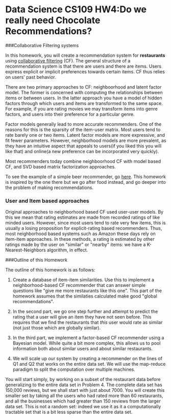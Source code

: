 # Data Science CS109 HW4:Do we really need Chocolate Recommendations?

###Collaborative Filtering systems

In this homework, you will create a recommendation system for **restaurants** using [collaborative filtering](http://en.wikipedia.org/wiki/Collaborative_filtering) (CF). The general structure of a recommendation system is that there are users and there are items. Users express explicit or implicit preferences towards certain items. CF thus relies on users' past behavior.

There are two primary approaches to CF: neighboorhood and latent factor model. The former is concerned with computing the relationships between items or between users. In the latter approach you have a model of hidden factors through which users and items are transformed to the same space. For example, if you are rating movies we may transform items into genre factors, and users into their preference for a particular genre.

Factor models generally lead to more accurate recommenders. One of the reasons for this is the sparsity of the item-user matrix. Most users tend to rate barely one or two items. Latent factor models are more expressive, and fit fewer parameters. However, neighborhood models are more prevalent, as they have an intuitive aspect that appeals to users(if you liked this you will like that) and online(a new preference can be incorporated very quickly).

Most recommenders today combine neighboorhood CF with model based CF, and SVD based matrix factorization approaches.

To see the example of a simple beer recommender, go [here](http://nbviewer.ipython.org/20a18d52c539b87de2af). This homework is inspired by the one there but we go after food instead, and go deeper into the problem of making recommendations.


### User and Item based approaches

Original approaches to neighborhood based CF used user-user models. By this we mean that rating estimates are made from recorded ratings of like minded users. However, since most users tend to rate very few items, this is usually a losing proposition for explicit-rating based recommenders. Thus, most neighborhood based systems such as Amazon these days rely on item-item approaches. In these methods, a rating is estimated by other ratings made by the user on "similar" or "nearby" items: we have a K-Nearest-Neighbors algorithm, in effect.


###Outline of this Homework

The outline of this homework is as follows:

1. Create a database of item-item similarities. Use this to implement a neighborhood-based CF recommender that can answer simple questions like "give me more restaurants like this one". This part of the homework assumes that the similaties calculated make good "global recommendations".

2. In the second part, we go one step further and attempt to predict the rating that a user will give an item they have not seen before. This requires that we find the restaurants that *this* user would rate as similar (not just those which are globally similar). 

3. In the third part, we implement a factor-based CF recommender using a Bayesian model. While quite a bit more complex, this allows us to pool information both about similar users and about similar restaurants.

5. We will scale up our system by creating a recommender on the lines of Q1 and Q2 that works on the entire data set. We will use the map-reduce paradigm to split the computation over multiple machines.


You will start simply, by working on a subset of the restaurant data before generalizing to the entire data set in Problem 4. The complete data set has 150,000 reviews, but we shall start with just about 7000. You will create this  smaller set by taking all the users who had rated more than 60 restaurants, and all the businesses which had greater than 150 reviews from the larger data set. This is not a random set: indeed we use it as it a computationally tractable set that is a bit less sparse than the entire data set.
